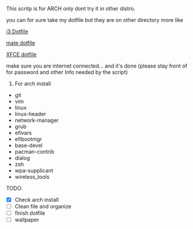 
This scritp is for ARCH only dont try it in other distro.

you can for sure take my dotfile but they are on other directory more like

[i3 Dotfile](https://github.com/alecromski/I3_dotfile)

[mate dotfile](https://github.com/alecromski/mate_dotfile)

[XFCE dotfile](https://github.com/alecromski/cinnamon_dotfile)

make sure you are internet connected... and it's done (please stay front of for password and other Info needed by the script)

  
  

1. For arch install
* git
* vim
* linux
* linux-header
* network-manager
* grub
* efivars
* efibootmgr
* base-devel
* pacman-contrib
* dialog
* zsh
* wpa-supplicant
* wireless_tools

  
TODO:
- [X] Check arch install
- [ ] Clean file and organize
- [ ] finish dotfile 
- [ ] wallpaper